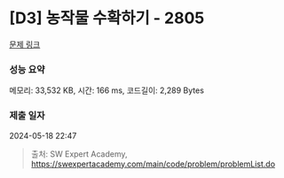 # [D3] 농작물 수확하기 - 2805 

[문제 링크](https://swexpertacademy.com/main/code/problem/problemDetail.do?contestProbId=AV7GLXqKAWYDFAXB) 

### 성능 요약

메모리: 33,532 KB, 시간: 166 ms, 코드길이: 2,289 Bytes

### 제출 일자

2024-05-18 22:47



> 출처: SW Expert Academy, https://swexpertacademy.com/main/code/problem/problemList.do